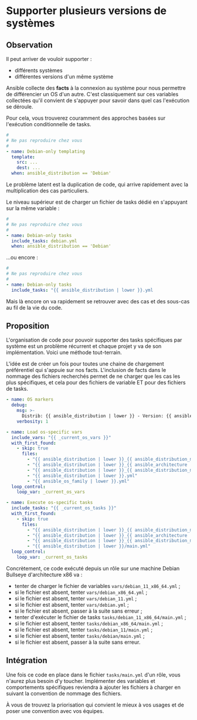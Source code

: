 # Supporter plusieurs versions de systèmes

## Observation

Il peut arriver de vouloir supporter :

* différents systèmes
* différentes versions d'un même système

Ansible collecte des **facts** à la connexion au système pour nous permettre de différencier un OS d'un autre. C'est 
classiquement sur ces variables collectées qu'il convient de s'appuyer pour savoir dans quel cas l'exécution se déroule.

Pour cela, vous trouverez couramment des approches basées sur l'exécution conditionnelle de tasks.

```yaml
#
# Ne pas reproduire chez vous
# 
- name: Debian-only templating
  template:
    src: ...
    dest: ...
  when: ansible_distribution == 'Debian'
```

Le problème latent est la duplication de code, qui arrive rapidement avec la multiplication des cas particuliers.

Le niveau supérieur est de charger un fichier de tasks dédié en s'appuyant sur la même variable :

```yaml
#
# Ne pas reproduire chez vous
# 
- name: Debian-only tasks
  include_tasks: debian.yml
  when: ansible_distribution == 'Debian'
```
...ou encore :

```yaml
#
# Ne pas reproduire chez vous
# 
- name: Debian-only tasks
  include_tasks: "{{ ansible_distribution | lower }}.yml
```

Mais là encore on va rapidement se retrouver avec des cas et des sous-cas au fil de la vie du code.

## Proposition

L'organisation de code pour pouvoir supporter des tasks spécifiques par système est un problème récurrent et chaque
projet y va de son implémentation. Voici une méthode tout-terrain.

L'idée est de créer un fois pour toutes une chaine de chargement préférentiel qui s'appuie sur nos facts. L'inclusion de facts dans
le nommage des fichiers recherchés permet de ne charger que les cas les plus spécifiques, et cela pour des fichiers de variable ET pour des fichiers de tasks.

```yaml
- name: OS markers
  debug:
    msg: >-
      Distrib: {{ ansible_distribution | lower }} - Version: {{ ansible_distribution_major_version }} - Arch: {{ ansible_architecture | lower }}
    verbosity: 1

- name: Load os-specific vars
  include_vars: "{{ _current_os_vars }}"
  with_first_found:
    - skip: true
      files:
        - "{{ ansible_distribution | lower }}_{{ ansible_distribution_major_version }}_{{ ansible_architecture | lower }}.yml"
        - "{{ ansible_distribution | lower }}_{{ ansible_architecture | lower }}.yml"
        - "{{ ansible_distribution | lower }}_{{ ansible_distribution_major_version }}.yml"
        - "{{ ansible_distribution | lower }}.yml"
        - "{{ ansible_os_family | lower }}.yml"
  loop_control:
    loop_var: _current_os_vars

- name: Execute os-specific tasks
  include_tasks: "{{ _current_os_tasks }}"
  with_first_found:
    - skip: true
      files:
        - "{{ ansible_distribution | lower }}_{{ ansible_distribution_major_version }}_{{ ansible_architecture | lower }}/main.yml"
        - "{{ ansible_distribution | lower }}_{{ ansible_architecture | lower }}/main.yml"
        - "{{ ansible_distribution | lower }}_{{ ansible_distribution_major_version }}/main.yml"
        - "{{ ansible_distribution | lower }}/main.yml"
  loop_control:
    loop_var: _current_os_tasks
```

Concrètement, ce code exécuté depuis un rôle sur une machine Debian Bullseye d'architecture x86 va :

* tenter de charger le fichier de variables `vars/debian_11_x86_64.yml` ;
* si le fichier est absent, tenter `vars/debian_x86_64.yml` ;
* si le fichier est absent, tenter `vars/debian_11.yml` ;
* si le fichier est absent, tenter `vars/debian.yml` ;
* si le fichier est absent, passer à la suite sans erreur ;
* tenter d'exécuter le fichier de tasks `tasks/debian_11_x86_64/main.yml` ;
* si le fichier est absent, tenter `tasks/debian_x86_64/main.yml` ;
* si le fichier est absent, tenter `tasks/debian_11/main.yml` ;
* si le fichier est absent, tenter `tasks/debian/main.yml` ;
* si le fichier est absent, passer à la suite sans erreur.

## Intégration

Une fois ce code en place dans le fichier `tasks/main.yml` d'un rôle, vous n'aurez plus besoin d'y toucher. Implémenter des 
variables et comportements spécifiques reviendra à ajouter les fichiers à charger en suivant la convention de nommage des fichiers.

À vous de trouvez la priorisation qui convient le mieux à vos usages et de poser une convention avec vos équipes.
